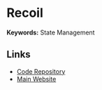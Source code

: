 # Recoil

**Keywords:** State Management

<!--
https://github.com/search?q=path%3Aatoms%20content%3A%22recoil%22&type=code

https://github.com/bengar-dev/my-snippets/blob/main/front/src/atoms/snippets.atoms.ts
-->

## Links

- [Code Repository](https://github.com/facebookexperimental/Recoil)
- [Main Website](https://recoiljs.org)
